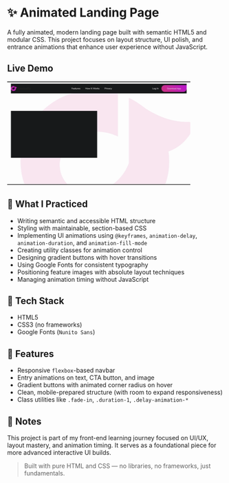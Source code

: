 # ✨ Animated Landing Page

A fully animated, modern landing page built with semantic HTML5 and modular CSS. This project focuses on layout structure, UI polish, and entrance animations that enhance user experience without JavaScript.

## Live Demo

![UI Demo](./demo/animated-landing-page-1-demo.gif)

## 🧠 What I Practiced

- Writing semantic and accessible HTML structure
- Styling with maintainable, section-based CSS
- Implementing UI animations using `@keyframes`, `animation-delay`, `animation-duration`, and `animation-fill-mode`
- Creating utility classes for animation control
- Designing gradient buttons with hover transitions
- Using Google Fonts for consistent typography
- Positioning feature images with absolute layout techniques
- Managing animation timing without JavaScript

## 🔧 Tech Stack

- HTML5
- CSS3 (no frameworks)
- Google Fonts (`Nunito Sans`)

## 🎯 Features

- Responsive `flexbox`-based navbar
- Entry animations on text, CTA button, and image
- Gradient buttons with animated corner radius on hover
- Clean, mobile-prepared structure (with room to expand responsiveness)
- Class utilities like `.fade-in`, `.duration-1`, `.delay-animation-*`

## 📝 Notes

This project is part of my front-end learning journey focused on UI/UX, layout mastery, and animation timing. It serves as a foundational piece for more advanced interactive UI builds.

> Built with pure HTML and CSS — no libraries, no frameworks, just fundamentals.
